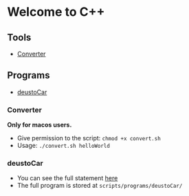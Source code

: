 # Welcome to C++

## Tools
 - [Converter](#Converter)

## Programs
 - [deustoCar](#deustoCar)


### Converter
**Only for macos users.** 
- Give permission to the script: `chmod +x convert.sh`
- Usage: `./convert.sh helloWorld`

### deustoCar
- You can see the full statement [here](/scripts/programs/deustoCar/deustoCar.pdf)
- The full program is stored at `scripts/programs/deustoCar/`
